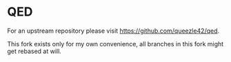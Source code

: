 # QED

For an upstream repository please visit https://github.com/queezle42/qed.

This fork exists only for my own convenience, all branches in this fork might get rebased at will.
